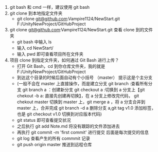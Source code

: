 1. git bash 和 cmd 一样，建议使用 git bash
2. git clone 到本地指定文件夹
   - git clone git@github.com:Vampire1124/NewStart.git F:/UnityNewProject/GitHubProject
3. git clone  git@github.com:Vampire1124/NewStart.git  查看 clone 到的文件夹
   - git bash 中输入 ls
   - 输入 cd NewStart/
   - 输入 pwd 即可查看项目所在文件夹
4. 项目 clone 到指定文件夹，如何通过 Git Bash 进行上传？
   - 打开 Git Bash，cd 到你仓库文件夹，我的就是  F:/UnityNewProject/GitHubProject
   - 到达这个目录的时候后面自动有个小括号 （master） 提示这是个主分支
   - (一般不会在 master 上直接操作，而是建立分支  git branch :查看所有分支   git branch a ：创建新分支  git checkout a :切换到 a 分支上【git chekout -b a: 直接先创建再切换】，在 a 分支上修改完代码， git chekout master 切换到 master 上，git merge a ，将  a 分支合并到 master 上，合并完成 git branch -d a 删除分支 a,git tag v1.0 添加标签，也是 git checkout v1.0 切换到对应版本代码)
   - git status 即可查看提交状况
   - 之后执行 git add Note.md  将没有跟踪的文件添加进去
   - 再执行 git commit -m 'first commit' 进行提交  后面是每次提交的信息
   - git log 查看产生的所有 commmit 记录
   - git push origin master  推送到远程仓库

